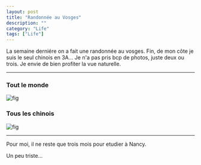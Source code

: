 ```yaml
---
layout: post
title: "Randonnée au Vosges"
description: ""
category: "Life"
tags: ["Life"]
---
```


La semaine derniére on a fait une randonnée au vosges. Fin, de mon côte je suis le seul chinois en 3A... Je n'a pas pris bcp de photos, juste deux ou trois. Je envie de bien profiter la vue naturelle.

* * *

### Tout le monde

![fig](https://scontent-a-cdg.xx.fbcdn.net/hphotos-prn2/1382029_408120702623564_485715198_n.jpg)

### Tous les chinois

![fig](https://scontent-a-cdg.xx.fbcdn.net/hphotos-ash3/1378436_408119502623684_1724177940_n.jpg)

* * *

Pour moi, il ne reste que trois mois pour etudier à Nancy.

Un peu triste...
